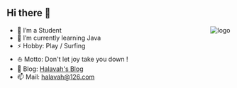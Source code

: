## Hi there 👋

<p>
  <img src="https://github-readme-stats.vercel.app/api?username=halavah&theme=flat&column=3" alt="logo" align="right" style="margin: auto;"/>
</p>

- 🔭 I’m a Student
- 🌱 I’m currently learning Java
- ⚡ Hobby: Play / Surfing
- ⛵ Motto: Don't let joy take you down !
- 📝 Blog: [Halavah's Blog](https://halavah.tk/)
- 📫 Mail: halavah@126.com


